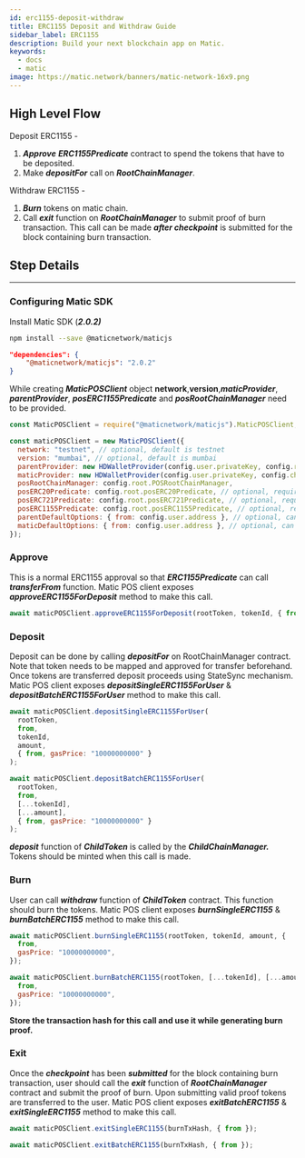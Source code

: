 ```yaml
---
id: erc1155-deposit-withdraw
title: ERC1155 Deposit and Withdraw Guide
sidebar_label: ERC1155
description: Build your next blockchain app on Matic.
keywords:
  - docs
  - matic
image: https://matic.network/banners/matic-network-16x9.png
---
```


## High Level Flow

Deposit ERC1155 -

1. **_Approve_** **_ERC1155Predicate_** contract to spend the tokens that have to be deposited.
2. Make **_depositFor_** call on **_RootChainManager_**.

Withdraw ERC1155 -

1. **_Burn_** tokens on matic chain.
2. Call **_exit_** function on **_RootChainManager_** to submit proof of burn transaction. This call can be made **_after checkpoint_** is submitted for the block containing burn transaction.

## Step Details

---

### Configuring Matic SDK

Install Matic SDK (**_2.0.2)_**

```bash
npm install --save @maticnetwork/maticjs
```

```json
"dependencies": {
    "@maticnetwork/maticjs": "2.0.2"
}
```

While creating **_MaticPOSClient_** object **network**,**version**,**_maticProvider_**, **_parentProvider_**, **_posERC1155Predicate_** and **_posRootChainManager_** need to be provided.

```jsx
const MaticPOSClient = require("@maticnetwork/maticjs").MaticPOSClient;

const maticPOSClient = new MaticPOSClient({
  network: "testnet", // optional, default is testnet
  version: "mumbai", // optional, default is mumbai
  parentProvider: new HDWalletProvider(config.user.privateKey, config.root.RPC),
  maticProvider: new HDWalletProvider(config.user.privateKey, config.child.RPC),
  posRootChainManager: config.root.POSRootChainManager,
  posERC20Predicate: config.root.posERC20Predicate, // optional, required only if working with ERC20 tokens
  posERC721Predicate: config.root.posERC721Predicate, // optional, required only if working with ERC721 tokens
  posERC1155Predicate: config.root.posERC1155Predicate, // optional, required only if working with ERC71155 tokens
  parentDefaultOptions: { from: config.user.address }, // optional, can also be sent as last param while sending tx
  maticDefaultOptions: { from: config.user.address }, // optional, can also be sent as last param while sending tx
});
```

### Approve

This is a normal ERC1155 approval so that **_ERC1155Predicate_** can call **_transferFrom_** function. Matic POS client exposes **_approveERC1155ForDeposit_** method to make this call.

```jsx
await maticPOSClient.approveERC1155ForDeposit(rootToken, tokenId, { from });
```

### Deposit

Deposit can be done by calling **_depositFor_** on RootChainManager contract. Note that token needs to be mapped and approved for transfer beforehand. Once tokens are transferred deposit proceeds using StateSync mechanism. Matic POS client exposes **_depositSingleERC1155ForUser_** & **_depositBatchERC1155ForUser_** method to make this call.

```jsx
await maticPOSClient.depositSingleERC1155ForUser(
  rootToken,
  from,
  tokenId,
  amount,
  { from, gasPrice: "10000000000" }
);
```

```jsx
await maticPOSClient.depositBatchERC1155ForUser(
  rootToken,
  from,
  [...tokenId],
  [...amount],
  { from, gasPrice: "10000000000" }
);
```

**_deposit_** function of **_ChildToken_** is called by the **_ChildChainManager._** Tokens should be minted when this call is made.

### Burn

User can call **_withdraw_** function of **_ChildToken_** contract. This function should burn the tokens. Matic POS client exposes **_burnSingleERC1155_** & **_burnBatchERC1155_** method to make this call.

```jsx
await maticPOSClient.burnSingleERC1155(rootToken, tokenId, amount, {
  from,
  gasPrice: "10000000000",
});
```

```jsx
await maticPOSClient.burnBatchERC1155(rootToken, [...tokenId], [...amount], {
  from,
  gasPrice: "10000000000",
});
```

**Store the transaction hash for this call and use it while generating burn proof.**

### Exit

Once the **_checkpoint_** has been **_submitted_** for the block containing burn transaction, user should call the **_exit_** function of **_RootChainManager_** contract and submit the proof of burn. Upon submitting valid proof tokens are transferred to the user. Matic POS client exposes **_exitBatchERC1155_** & **_exitSingleERC1155_** method to make this call.

```jsx
await maticPOSClient.exitSingleERC1155(burnTxHash, { from });
```

```jsx
await maticPOSClient.exitBatchERC1155(burnTxHash, { from });
```

